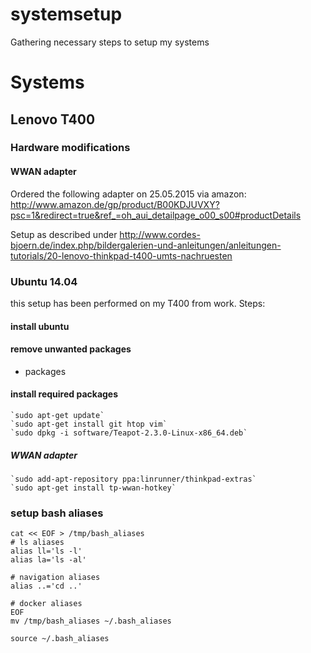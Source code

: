 # systemsetup
Gathering necessary steps to setup my systems

# Systems

## Lenovo T400

### Hardware modifications

#### WWAN adapter

Ordered the following adapter on 25.05.2015 via amazon:
http://www.amazon.de/gp/product/B00KDJUVXY?psc=1&redirect=true&ref_=oh_aui_detailpage_o00_s00#productDetails

Setup as described under http://www.cordes-bjoern.de/index.php/bildergalerien-und-anleitungen/anleitungen-tutorials/20-lenovo-thinkpad-t400-umts-nachruesten

### Ubuntu 14.04

this setup has been performed on my T400 from work.
Steps:

#### install ubuntu

#### remove unwanted packages

* packages

#### install required packages

    `sudo apt-get update`
    `sudo apt-get install git htop vim`
    `sudo dpkg -i software/Teapot-2.3.0-Linux-x86_64.deb`

##### WWAN adapter

    `sudo add-apt-repository ppa:linrunner/thinkpad-extras`
    `sudo apt-get install tp-wwan-hotkey`

### setup bash aliases

    cat << EOF > /tmp/bash_aliases
    # ls aliases
    alias ll='ls -l'
    alias la='ls -al'

    # navigation aliases
    alias ..='cd ..'

    # docker aliases
    EOF
    mv /tmp/bash_aliases ~/.bash_aliases
    
    source ~/.bash_aliases

